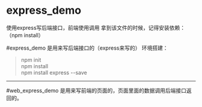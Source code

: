 # express_demo
使用express写后端接口，前端使用调用
拿到该文件的时候，记得安装依赖：（npm install）

#express_demo 是用来写后端接口的（express来写的）
环境搭建：
>npm init <br>
>npm install  <br>
>npm install express --save<br>

---------------------------------------------------------------------------------
#web_express_demo  是用来写前端的页面的，页面里面的数据调用后端接口返回的。
